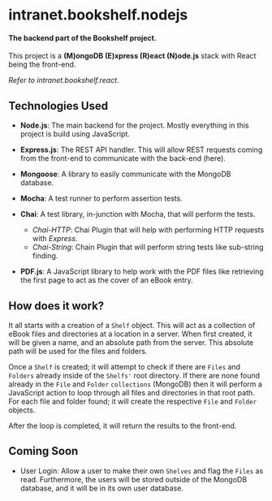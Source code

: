 # intranet.bookshelf.nodejs

#### The backend part of the Bookshelf project.

This project is a **(M)ongoDB (E)xpress (R)eact (N)ode.js** stack with React being the front-end. 

*Refer to intranet.bookshelf.react*.

## Technologies Used

+ **Node.js**: The main backend for the project. Mostly everything in this project is build using JavaScript.

+ **Express.js**: The REST API handler. This will allow REST requests coming from the front-end to communicate with the back-end (here).

+ **Mongoose**: A library to easily communicate with the MongoDB database.

+ **Mocha**: A test runner to perform assertion tests.

+ **Chai**: A test library, in-junction with Mocha, that will perform the tests.
  - *Chai-HTTP*: Chai Plugin that will help with performing HTTP requests with *Express*.
  - *Chai-String*: Chain Plugin that will perform string tests like sub-string finding.

+ **PDF.js**: A JavaScript library to help work with the PDF files like retrieving the first page to act as the cover of an eBook entry.

## How does it work?

It all starts with a creation of a `Shelf` object. This will act as a collection of eBook files and directories at a location in a server. When first created, it will be given a name, and an absolute path from the server. This absolute path will be used for the files and folders.

Once a `Shelf` is created; it will attempt to check if there are `Files` and `Folders` already inside of the `Shelfs'` root directory. If there are none found already in the `File` and `Folder` `collections` (MongoDB) then it will perform a JavaScript action to loop through all files and directories in that root path. For each file and folder found; it will create the respective `File` and `Folder` objects. 

After the loop is completed, it will return the results to the front-end.

## Coming Soon

+ User Login: Allow a user to make their own `Shelves` and flag the `Files` as read. Furthermore, the users will be stored outside of the MongoDB database, and it will be in its own user database.